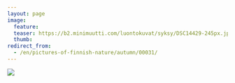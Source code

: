```yaml
---
layout: page
image:
  feature:
  teaser: https://b2.minimuutti.com/luontokuvat/syksy/DSC14429-245px.jpg
  thumb:
redirect_from:
  - /en/pictures-of-finnish-nature/autumn/00031/
---
```


![](https://b2.minimuutti.com/luontokuvat/syksy/DSC14429-800px.jpg)
